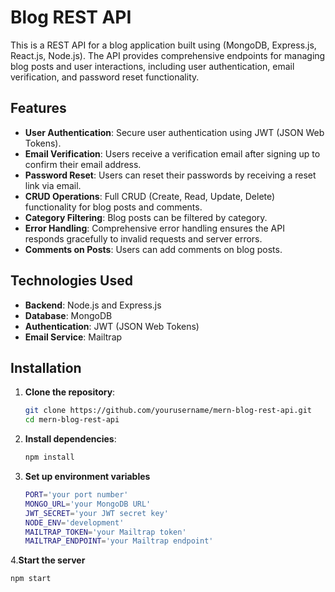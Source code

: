 # Blog REST API

This is a REST API for a blog application built using (MongoDB, Express.js, React.js, Node.js). The API provides comprehensive endpoints for managing blog posts and user interactions, including user authentication, email verification, and password reset functionality.

## Features

- **User Authentication**: Secure user authentication using JWT (JSON Web Tokens).
- **Email Verification**: Users receive a verification email after signing up to confirm their email address.
- **Password Reset**: Users can reset their passwords by receiving a reset link via email.
- **CRUD Operations**: Full CRUD (Create, Read, Update, Delete) functionality for blog posts and comments.
- **Category Filtering**: Blog posts can be filtered by category.
- **Error Handling**: Comprehensive error handling ensures the API responds gracefully to invalid requests and server errors.
- **Comments on Posts**: Users can add comments on blog posts.

## Technologies Used

- **Backend**: Node.js and Express.js
- **Database**: MongoDB
- **Authentication**: JWT (JSON Web Tokens)
- **Email Service**: Mailtrap

## Installation

1. **Clone the repository**:
   ```bash
   git clone https://github.com/yourusername/mern-blog-rest-api.git
   cd mern-blog-rest-api

2. **Install dependencies**:
   ```bash
   npm install

3. **Set up environment variables**
   ```bash
   PORT='your port number'
   MONGO_URL='your MongoDB URL'
   JWT_SECRET='your JWT secret key'
   NODE_ENV='development'
   MAILTRAP_TOKEN='your Mailtrap token'
   MAILTRAP_ENDPOINT='your Mailtrap endpoint'

4.**Start the server**
   ```bash
   npm start
 



